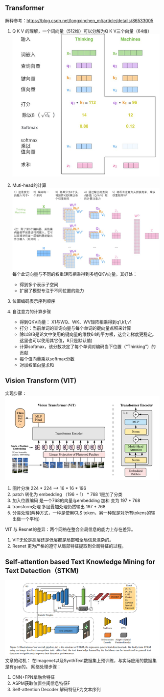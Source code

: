 ## Transformer
解释参考：https://blog.csdn.net/longxinchen_ml/article/details/86533005
1. Q K V 的理解，一个词向量（512维）可以分解为Q K V三个向量（64维）
   ![img.png](../img/Transformer-QKV.png)
2. Muti-head的计算
   ![img.png](../img/Muti-head.png)
   每个此词向量与不同的权重矩阵相乘得到多组QKV向量。其好处：
    + 得到多个表示子空间
    + 扩展了模型专注于不同位置的能力
   
3. 位置编码表示序列顺序

4. 自注意力的计算步骤
   + 得到QKV向量： X1与WQ、WK、WV矩阵相乘得到q1,k1,v1
   + 打分：当前单词的查询向量与每个单词的键向量点积来计算
   + 除以8(8是论文中使用的键向量的维数64的平方根，这会让梯度更稳定。这里也可以使用其它值，8只是默认值)
   + 计算softmax，该分数决定了每个单词对编码当下位置（“Thinking”）的贡献
   + 每个值向量乘以softmax分数
   + 对加权值向量求和


## Vision Transform (VIT)
实现步骤：<br>
![img.png](../img/VIT.png)
1. 图片分块 224 * 224 -->  16 * 16 * 196
2. patch 转化为 embedding  （196 + 1） * 768  1是加了分类
3. 加入位置编码   是一个768的向量与embedding 加和 变为 197 * 768
4. transform处理  多层叠加处理仍然输出 197 * 768
5. 分类处理(两种⽅式，⼀种是使⽤CLS token，另⼀种就是对所有tokens的输出做⼀个平均)

VIT 与 Resnet的差异：两个网络在整合全局信息的能力上存在差异。
1. VIT无论是高层还是低层都是局部和全局信息混杂的。
2. Resnet 更为严格的遵守从局部特征提取到全局特征的过程。

## Self-attention based Text Knowledge Mining for Text Detection（STKM)
![img.png](../img/STKM.png)
文章的动机：
在Imagenet以及SynthText数据集上预训练，与实际应用的数据集是有gap的。
网络处理步骤：
1. CNN+FPN拿融合特征
2. ASPM获取位置空间信息特征F
3. Self-attention Decoder 解码特征F为文本序列